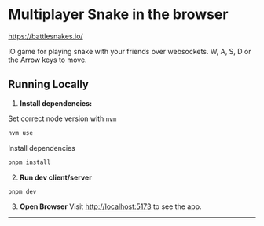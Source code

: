 # Multiplayer Snake in the browser

https://battlesnakes.io/

IO game for playing snake with your friends over websockets. W, A, S, D or the Arrow keys to move.


## Running Locally 

1. **Install dependencies:**

Set correct node version with `nvm`

```bash
nvm use
```

Install dependencies

```bash
pnpm install
```


2. **Run dev client/server**

```bash
pnpm dev
```

3. **Open Browser**
Visit [http://localhost:5173](http://localhost:3000) to see the app.

---